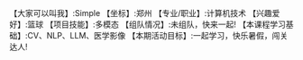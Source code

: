 【大家可以叫我】:Simple
【坐标】:郑州
【专业/职业】:计算机技术
【兴趣爱好】:篮球
【项目技能】:多模态
【组队情况】:未组队，快来一起!
【本课程学习基础】:CV、NLP、LLM、医学影像
【本期活动目标】:一起学习，快乐暑假，闯关达人!